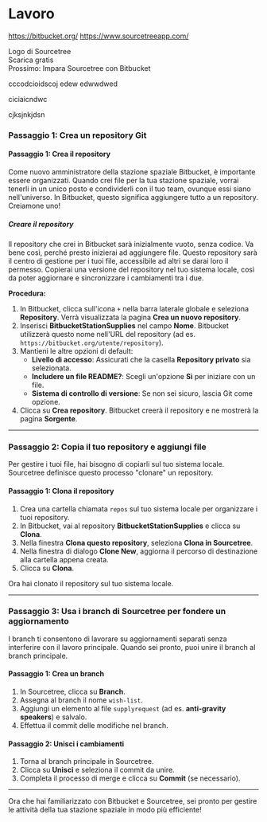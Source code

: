 # Lavoro

https://bitbucket.org/
https://www.sourcetreeapp.com/

Logo di Sourcetree  
Scarica gratis  
Prossimo: Impara Sourcetree con Bitbucket  


cccodcioidscoj
edew
edwwdwed

ciciaicndwc


cjksjnkjdsn

### Passaggio 1: Crea un repository Git  

#### Passaggio 1: Crea il repository  
Come nuovo amministratore della stazione spaziale Bitbucket, è importante essere organizzati. Quando crei file per la tua stazione spaziale, vorrai tenerli in un unico posto e condividerli con il tuo team, ovunque essi siano nell'universo. In Bitbucket, questo significa aggiungere tutto a un repository. Creiamone uno!  

##### Creare il repository  
Il repository che crei in Bitbucket sarà inizialmente vuoto, senza codice. Va bene così, perché presto inizierai ad aggiungere file. Questo repository sarà il centro di gestione per i tuoi file, accessibile ad altri se darai loro il permesso. Copierai una versione del repository nel tuo sistema locale, così da poter aggiornare e sincronizzare i cambiamenti tra i due.  

**Procedura:**  

1. In Bitbucket, clicca sull'icona `+` nella barra laterale globale e seleziona **Repository**. Verrà visualizzata la pagina **Crea un nuovo repository**.  
2. Inserisci **BitbucketStationSupplies** nel campo **Nome**. Bitbucket utilizzerà questo nome nell'URL del repository (ad es. `https://bitbucket.org/utente/repository`).  
3. Mantieni le altre opzioni di default:  
   - **Livello di accesso**: Assicurati che la casella **Repository privato** sia selezionata.  
   - **Includere un file README?**: Scegli un'opzione **Sì** per iniziare con un file.  
   - **Sistema di controllo di versione**: Se non sei sicuro, lascia Git come opzione.  
4. Clicca su **Crea repository**. Bitbucket creerà il repository e ne mostrerà la pagina **Sorgente**.  

---

### Passaggio 2: Copia il tuo repository e aggiungi file  

Per gestire i tuoi file, hai bisogno di copiarli sul tuo sistema locale. Sourcetree definisce questo processo "clonare" un repository.  

#### Passaggio 1: Clona il repository  

1. Crea una cartella chiamata `repos` sul tuo sistema locale per organizzare i tuoi repository.  
2. In Bitbucket, vai al repository **BitbucketStationSupplies** e clicca su **Clona**.  
3. Nella finestra **Clona questo repository**, seleziona **Clona in Sourcetree**.  
4. Nella finestra di dialogo **Clone New**, aggiorna il percorso di destinazione alla cartella appena creata.  
5. Clicca su **Clona**.  

Ora hai clonato il repository sul tuo sistema locale.  

---

### Passaggio 3: Usa i branch di Sourcetree per fondere un aggiornamento  

I branch ti consentono di lavorare su aggiornamenti separati senza interferire con il lavoro principale. Quando sei pronto, puoi unire il branch al branch principale.  

#### Passaggio 1: Crea un branch  

1. In Sourcetree, clicca su **Branch**.  
2. Assegna al branch il nome `wish-list`.  
3. Aggiungi un elemento al file `supplyrequest` (ad es. **anti-gravity speakers**) e salvalo.  
4. Effettua il commit delle modifiche nel branch.  

#### Passaggio 2: Unisci i cambiamenti  

1. Torna al branch principale in Sourcetree.  
2. Clicca su **Unisci** e seleziona il commit da unire.  
3. Completa il processo di merge e clicca su **Commit** (se necessario).  

---

Ora che hai familiarizzato con Bitbucket e Sourcetree, sei pronto per gestire le attività della tua stazione spaziale in modo più efficiente!
